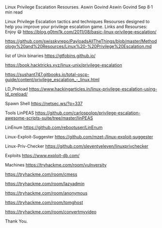 Linux Privilege Escalation Resourses.
Aswin Govind
Aswin Govind
Sep 8·1 min read



Linux Privilege Escalation tactics and techniques Resourses designed to help you improve your privilege escalation game.
Links and Resourses:
Enjoy 😃
https://blog.g0tmi1k.com/2011/08/basic-linux-privilege-escalation/

https://github.com/swisskyrepo/PayloadsAllTheThings/blob/master/Methodology%20and%20Resources/Linux%20-%20Privilege%20Escalation.md

list of Unix binaries https://gtfobins.github.io/

https://book.hacktricks.xyz/linux-unix/privilege-escalation

https://sushant747.gitbooks.io/total-oscp-guide/content/privilege_escalation_-_linux.html

LD_Preload https://www.hackingarticles.in/linux-privilege-escalation-using-ld_preload/

Spawn Shell https://netsec.ws/?p=337

Tools
LinPEAS
https://github.com/carlospolop/privilege-escalation-awesome-scripts-suite/tree/master/linPEAS

LinEnum
https://github.com/rebootuser/LinEnum

Linux-Exploit-Suggester
https://github.com/mzet-/linux-exploit-suggester

Linux-Priv-Checker
https://github.com/sleventyeleven/linuxprivchecker

Exploits
https://www.exploit-db.com/

Machines
https://tryhackme.com/room/vulnversity

https://tryhackme.com/room/cmess

https://tryhackme.com/room/lazyadmin

https://tryhackme.com/room/anonymous

https://tryhackme.com/room/tomghost

https://tryhackme.com/room/convertmyvideo

Thank You.
